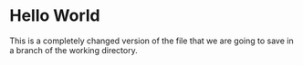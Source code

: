 
# Hello World

This is a completely changed version of the
file that we are going to save in a branch of
the working directory.